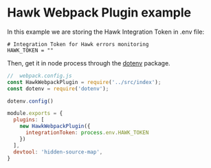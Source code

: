 # Hawk Webpack Plugin example

In this example we are storing the Hawk Integration Token in .env file:

```
# Integration Token for Hawk errors monitoring
HAWK_TOKEN = ""
```

Then, get it in node process through the [dotenv](https://github.com/motdotla/dotenv) package.

```js
//  webpack.config.js
const HawkWebpackPlugin = require('../src/index');
const dotenv = require('dotenv');

dotenv.config()

module.exports = {
  plugins: [
    new HawkWebpackPlugin({
      integrationToken: process.env.HAWK_TOKEN
    })
  ],
  devtool: 'hidden-source-map',
}
```
